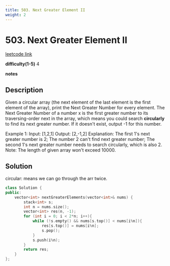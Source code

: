 ```yaml
---
title: 503. Next Greater Element II
weight: 2
---
```

# 503. Next Greater Element II
[leetcode link](https://leetcode.com/problems/next-greater-element-ii/)

**difficulty(1-5)** 
4

**notes**   


## Description
Given a circular array (the next element of the last element is the first element of the array), print the Next Greater Number for every element. The Next Greater Number of a number x is the first greater number to its traversing-order next in the array, which means you could search **circularly** to find its next greater number. If it doesn't exist, output -1 for this number.

Example 1:
Input: [1,2,1]
Output: [2,-1,2]
Explanation: The first 1's next greater number is 2; 
The number 2 can't find next greater number; 
The second 1's next greater number needs to search circularly, which is also 2.
Note: The length of given array won't exceed 10000.

## Solution

circular: means we can go through the arr twice.

```c++
class Solution {
public:
    vector<int> nextGreaterElements(vector<int>& nums) {
        stack<int> s;
        int n = nums.size();
        vector<int> res(n, -1);
        for (int i = 0; i < 2*n; i++){
            while (!s.empty() && nums[s.top()] < nums[i%n]){
                res[s.top()] = nums[i%n];
                s.pop();
            }
            s.push(i%n);
        }
        return res;
    }
};
```



